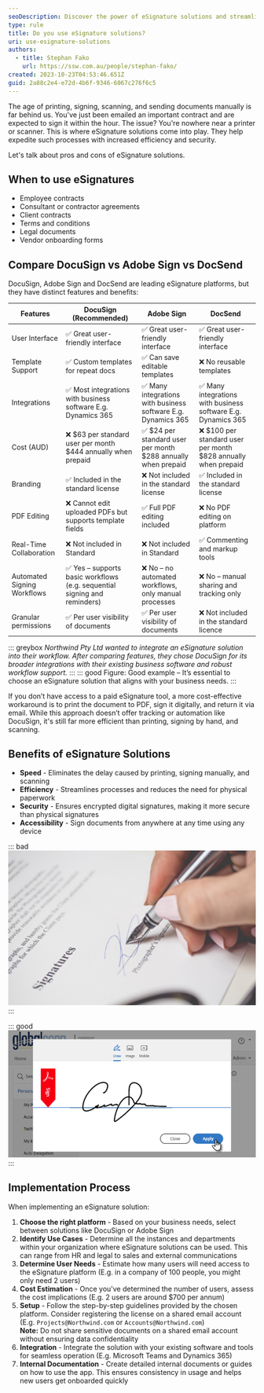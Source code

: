 ```yaml
---
seoDescription: Discover the power of eSignature solutions and streamline your document signing processes with increased efficiency, security, and speed.
type: rule
title: Do you use eSignature solutions?
uri: use-esignature-solutions
authors:
  - title: Stephan Fako
    url: https://ssw.com.au/people/stephan-fako/
created: 2023-10-23T04:53:46.651Z
guid: 2a88c2e4-e72d-4b6f-9346-6067c276f6c5
---
```


The age of printing, signing, scanning, and sending documents manually is far behind us. You've just been emailed an important contract and are expected to sign it within the hour. The issue? You're nowhere near a printer or scanner. This is where eSignature solutions come into play. They help expedite such processes with increased efficiency and security.

Let's talk about pros and cons of eSignature solutions.

<!--endintro-->

## When to use eSignatures

* Employee contracts
* Consultant or contractor agreements
* Client contracts
* Terms and conditions
* Legal documents
* Vendor onboarding forms

## Compare DocuSign vs Adobe Sign vs DocSend

DocuSign, Adobe Sign and DocSend are leading eSignature platforms, but they have distinct features and benefits:

| Features             | DocuSign (**Recommended**)                                               | Adobe Sign                                                                     | DocSend                                                         |
| -------------------- | ------------------------------------------------------------------------- | ------------------------------------------------------------------------------ | --------------------------------------------------------------- |
| User Interface       | ✅ Great user-friendly interface                                         | ✅ Great user-friendly interface                                               | ✅ Great user-friendly interface                                |
| Template Support     | ✅ Custom templates for repeat docs                                      | ✅ Can save editable templates                                                 | ❌ No reusable templates                                        |
| Integrations         | ✅ Most integrations with business software E.g. Dynamics 365            | ✅ Many integrations with business software E.g. Dynamics 365                  | ✅ Many integrations with business software E.g. Dynamics 365 |
| Cost (AUD)           | ❌ $63 per standard user per month <br> $444 annually when prepaid       | ✅ $24 per standard user per month <br> $288 annually when prepaid             | ❌ $100 per standard user per month <br> $828 annually when prepaid |
| Branding             | ✅ Included in the standard license                                      | ❌ Not included in the standard license                                        | ✅ Included in the standard license                             |
| PDF Editing          | ❌ Cannot edit uploaded PDFs but supports template fields                | ✅ Full PDF editing included                                                   | ❌ No PDF editing on platform                                   |
| Real-Time Collaboration | ❌ Not included in Standard                                           | ❌ Not included in Standard                                                    | ✅ Commenting and markup tools                                  |
| Automated Signing Workflows | ✅ Yes – supports basic workflows (e.g. sequential signing and reminders) | ❌ No – no automated workflows, only manual processes                  | ❌ No – manual sharing and tracking only                        |
| Granular permissions | ✅ Per user visibility of documents                                      | ✅ Per user visibility of documents                                            | ❌ Not included in the standard licence                         |

::: greybox
_Northwind Pty Ltd wanted to integrate an eSignature solution into their workflow. After comparing features, they chose DocuSign for its broader integrations with their existing business software and robust workflow support._
:::
::: good
Figure: Good example – It’s essential to choose an eSignature solution that aligns with your business needs.
:::
  
If you don’t have access to a paid eSignature tool, a more cost-effective workaround is to print the document to PDF, sign it digitally, and return it via email.
While this approach doesn’t offer tracking or automation like DocuSign, it's still far more efficient than printing, signing by hand, and scanning.

## Benefits of eSignature Solutions

* **Speed** - Eliminates the delay caused by printing, signing manually, and scanning
* **Efficiency** - Streamlines processes and reduces the need for physical paperwork
* **Security** - Ensures encrypted digital signatures, making it more secure than physical signatures
* **Accessibility** - Sign documents from anywhere at any time using any device

::: bad
![Figure: Bad example - Handwritten signatures cause delays and inefficiencies](how-to-digitize-your-signature-so-youre-ready-for-online-document-signing.jpg)
:::

::: good
![Figure: Good example - eSignatures are efficient and easy](signature_gump.png.img.png)
:::

## Implementation Process

When implementing an eSignature solution:

1. **Choose the right platform** - Based on your business needs, select between solutions like DocuSign or Adobe Sign
2. **Identify Use Cases** - Determine all the instances and departments within your organization where eSignature solutions can be used. This can range from HR and legal to sales and external communications
3. **Determine User Needs** - Estimate how many users will need access to the eSignature platform (E.g. in a company of 100 people, you might only need 2 users)
4. **Cost Estimation** - Once you've determined the number of users, assess the cost implications (E.g. 2 users are around $700 per annum)
5. **Setup** - Follow the step-by-step guidelines provided by the chosen platform. Consider registering the license on a shared email account (E.g. `Projects@Northwind.com` or `Accounts@Northwind.com`)\
   **Note:** Do not share sensitive documents on a shared email account without ensuring data confidentiality
6. **Integration** - Integrate the solution with your existing software and tools for seamless operation (E.g. Microsoft Teams and Dynamics 365)
7. **Internal Documentation** - Create detailed internal documents or guides on how to use the app. This ensures consistency in usage and helps new users get onboarded quickly
